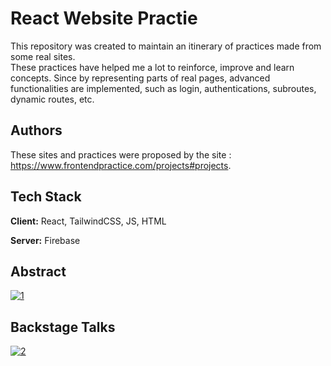 
# React Website Practie

This repository was created to maintain an itinerary of practices made from some real sites.  
These practices have helped me a lot to reinforce, improve and learn concepts. Since by representing parts of real pages, advanced functionalities are implemented, such as login, authentications, subroutes, dynamic routes, etc.


## Authors

These sites and practices were proposed by the site : https://www.frontendpractice.com/projects#projects.


## Tech Stack

**Client:** React, TailwindCSS, JS, HTML

**Server:** Firebase



<h2>Abstract</h2>
<a href="https://abstract-website-practice.netlify.app/"><img src="https://i.ibb.co/z6qdZB8/1.png" alt="1" border="0"></a>
<h2>Backstage Talks</h2>
<a href="https://backstage-talks-proyect2.netlify.app/"><img src="https://i.ibb.co/brR50b4/2.png" alt="2" border="0">
